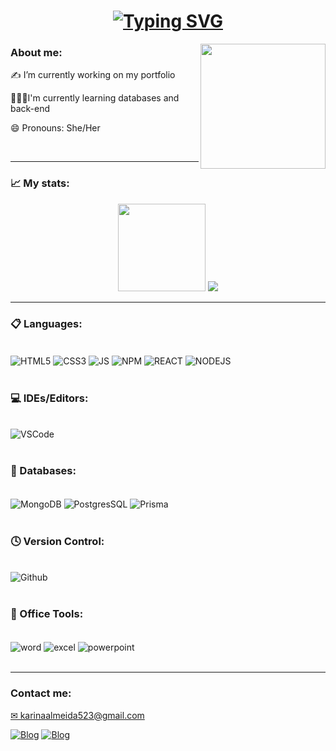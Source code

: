 <h1 align="center">
  <a href="https://git.io/typing-svg"><img src="https://readme-typing-svg.herokuapp.com?font=Roboto&size=24&pause=1000&color=ec008b&center=true&vCenter=true&width=435&lines=Hello+World!+%F0%9F%8C%8E;Welcome+to+my+page%2C+I%E2%80%99m+Karina" alt="Typing SVG" /></a>
</h1>

<img align="right" height="200" src="https://media1.giphy.com/media/L1R1tvI9svkIWwpVYr/giphy.gif?cid=790b7611d612983ebb536a5b91d2ab2a25d83c72ffba6c5c&rid=giphy.gif&ct=g"  />

### <h3 align="left">About me:</h2>

 <p align="left">✍ I’m currently working on my portfolio</p>
 <p align="left">👩🏻‍💻I'm currently learning databases and back-end</p>
 <p align="left">😄 Pronouns: She/Her</p>
 <p align="left"> <br /></p>
 
 ---
 
### 📈 My stats:

<div align="center">
  <img src="https://github-readme-stats.vercel.app/api?username=KarinaAlmeida&show_icons=true&theme=panda" height="140"/>
<img src="https://github-readme-stats.vercel.app/api/top-langs/?username=karinaAlmeida" />
  
 
</div>

---

### 📋 Languages:
<div style="display: inline_block"><br/>
<img align="center" alt="HTML5" src="https://img.shields.io/badge/HTML5-E34F26?style=for-the-badge&logo=html5&logoColor=white"/>
<img align="center" alt="CSS3" src="https://img.shields.io/badge/CSS3-1572B6?style=for-the-badge&logo=css3&logoColor=white"/>
<img align="center" alt="JS" src="https://img.shields.io/badge/JavaScript-F7DF1E?style=for-the-badge&logo=javascript&logoColor=black"/>
<img align="center" alt="NPM" src="https://img.shields.io/badge/npm-CB3837?style=for-the-badge&logo=npm&logoColor=white"/>
<img align="center" alt="REACT" src="https://img.shields.io/badge/React-20232A?style=for-the-badge&logo=react&logoColor=61DAFB"/>
<img align="center" alt="NODEJS" src="https://img.shields.io/badge/Node.js-43853D?style=for-the-badge&logo=node.js&logoColor=white"/>
</div><br/>
  
### 💻 IDEs/Editors:

<div style="display: inline_block"><br/>
<img align="center" alt="VSCode" src="https://img.shields.io/badge/VSCode-0078D4?style=for-the-badge&logo=visual%20studio%20code&logoColor=white"/>
</div><br/>

### 💾 Databases:

<div style="display: inline_block"><br/>
<img align="center" alt="MongoDB" src="https://img.shields.io/badge/MongoDB-%234ea94b.svg?style=for-the-badge&logo=mongodb&logoColor=white"/>
<img align="center" alt="PostgresSQL" src="https://img.shields.io/badge/postgres-%23316192.svg?style=for-the-badge&logo=postgresql&logoColor=white"/>
<img align="center" alt="Prisma" src="https://img.shields.io/static/v1?label=&message=Prisma&color=%232D3748&style=for-the-badge&logo=Prisma"/>  
  
  

</div><br/> 

### 🕓 Version Control:
<div style="display: inline_block"><br/>
<img align="center" alt="Github" src="https://img.shields.io/badge/github-%23121011.svg?style=for-the-badge&logo=github&logoColor=white)"/>
</div><br/>

### 🏢 Office Tools:

<div style="display: inline_block"><br/>
<img align="center" alt="word" src="https://img.shields.io/badge/Microsoft_Word-2B579A?style=for-the-badge&logo=microsoft-word&logoColor=white"/>
<img align="center" alt="excel" src="https://img.shields.io/badge/Microsoft_Excel-217346?style=for-the-badge&logo=microsoft-excel&logoColor=white"/>
<img align="center" alt="powerpoint" src="https://img.shields.io/badge/Microsoft_PowerPoint-B7472A?style=for-the-badge&logo=microsoft-powerpoint&logoColor=white"/>
</div><br/>

---

### <h3 align="left">Contact me:</h2>

<p align="left"><a href="mailto:karinaalmeida523@gmail.com">✉ karinaalmeida523@gmail.com</a></p>

[![Blog](https://img.shields.io/badge/LinkedIn-0077B5?style=for-the-badge&logo=linkedin&logoColor=white)](https://www.linkedin.com/in/karina-almeida-752473172/)
[![Blog](https://img.shields.io/static/v1?message=Instagram&logo=instagram&label=&color=E4405F&logoColor=white&labelColor=&style=for-the-badge)](https://www.instagram.com/haveumetkarina/)

<!-- ![Snake animation](https://github.com/KarinaAlmeida/KarinaAlmeida/blob/output/github-contribution-grid-snake.svg) -->
